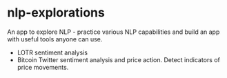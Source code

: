 # nlp-explorations
An app to explore NLP - practice various NLP capabilities and build an app with useful tools anyone can use.

* LOTR sentiment analysis
* Bitcoin Twitter sentiment analysis and price action. Detect indicators of price movements.
